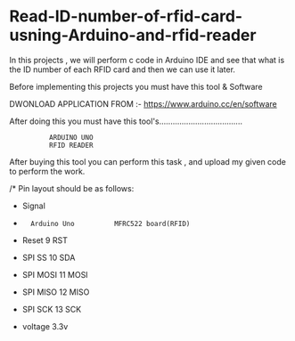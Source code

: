 # Read-ID-number-of-rfid-card-usning-Arduino-and-rfid-reader
In this projects , we will perform c code in Arduino IDE and see that what is the ID number of each RFID card and then we can use it later.

Before implementing this projects you must have this tool & Software

DWONLOAD APPLICATION FROM :- https://www.arduino.cc/en/software

After doing this you must have this tool's.....................................

              ARDUINO UNO 
              RFID READER
After buying this tool you can perform this task , and upload my given code to perform the work.


/* Pin layout should be as follows:
 * Signal     
 *       Arduino Uno          MFRC522 board(RFID)
 * Reset               9             RST
 * SPI SS              10            SDA
 * SPI MOSI            11            MOSI
 * SPI MISO            12            MISO
 * SPI SCK             13            SCK
 
 
 * voltage 3.3v  
